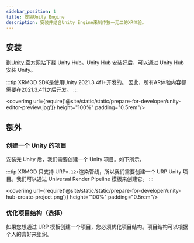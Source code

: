 ```yaml
---
sidebar_position: 1
title: 安装Unity Engine
description: 安装并结合Unity Engine来制作独一无二的XR体验。
---
```


## 安装

到[Unity 官方网站](https://unity3d.com/get-unity/download/archive)下载 Unity Hub。Unity Hub 安装好后，可以通过 Unity Hub 安装 Unity。

:::tip
XRMOD SDK是使用Unity 2021.3.4f1+开发的。 因此，所有AR体验内容都需要在2021.3.4f1之后开发。
:::

<coverimg url={require('@site/static/static/prepare-for-developer/unity-editor-preview.jpg')} height="100%" padding="0.5rem"/>

## 额外

### 创建一个 Unity 的项目

安装完 Unity 后，我们需要创建一个 Unity 项目。如下所示。

:::tip
XRMOD 只支持 URP`v.12+`渲染管线，所以我们需要创建一个 URP Unity 项目。我们可以通过 Universal Render Pipeline 模板来创建它。
:::

<coverimg url={require('@site/static/static/prepare-for-developer/unity-hub-create-project.png')} height="100%" padding="0.5rem"/>

### 优化项目结构（选择）

如果您想通过 URP 模板创建一个项目，您必须优化项目结构。项目结构可以根据个人的喜好来组织。
